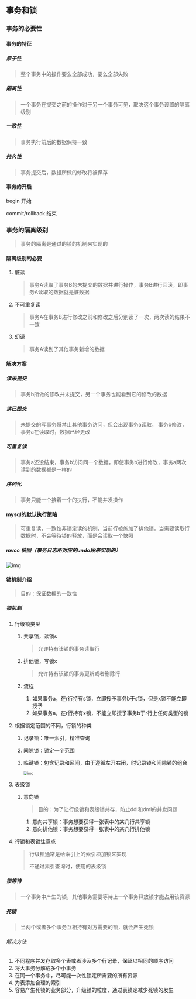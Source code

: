 ## 事务和锁

### 事务的必要性

#### 事务的特征

##### 原子性

> 整个事务中的操作要么全部成功，要么全部失败

##### 隔离性

> 一个事务在提交之前的操作对于另一个事务可见，取决这个事务设置的隔离级别

##### 一致性

> 事务执行前后的数据保持一致

##### 持久性

> 事务提交后，数据所做的修改将被保存



#### 事务的开启

begin 开始

commit/rollback 结束



### 事务的隔离级别

> 事务的隔离是通过的锁的机制来实现的

#### 隔离级别的必要

1. 脏读

   > 事务A读取了事务B的未提交的数据并进行操作，事务B进行回滚，即事务A读取的数据就是脏数据

2. 不可重复读

   > 事务A在事务B进行修改之前和修改之后分别读了一次，两次读的结果不一致

3. 幻读

   > 事务A读到了其他事务新增的数据

   

#### 解决方案

##### 读未提交

> 事务b所做的修改并未提交，另一个事务也能看到它的修改的数据

##### 读已提交

> 未提交的写事务将禁止其他事务访问，但会出现事务a读取， 事务b修改，事务a在读取时，数据已经更改

##### 可重复读

> 事务a还没结束，事务b访问同一个数据，即使事务b进行修改，事务a两次读到的数据都是一样的

##### 序列化

> 事务只能一个接着一个的执行，不能并发操作



#### mysql的默认执行策略

>  可重复读，一致性非锁定读的机制，当前行被施加了排他锁，当需要读取行数据时，不会等待锁的释放，而是会读取一个快照

##### mvcc 快照（事务日志所对应的undo段来实现的）

![img](https://raw.githubusercontent.com/YangLiang-SoftWise/images/master/img/索引10.png)

   

#### 锁机制介绍

> 目的：保证数据的一致性

##### 锁机制

1. 行级锁类型

   1. 共享锁，读锁s

      > 允许持有该锁的事务读取行

   2. 排他锁，写锁x

      > 允许持有该锁的事务更新或者删除行

   3. 流程

      1. 如果事务a，在r行持有s锁，立即授予事务b于s锁，但是x锁不能立即授予
      2. 如果事务a，在r行持有x锁，不能立即授予事务b于r行上任何类型的锁

2. 根据锁定范围的不同，行锁的种类

   1. 记录锁：唯一索引，精准查询

   2. 间隙锁：锁定一个范围

   3. 临键锁：包含记录和区间，由于遵循左开右闭，时记录锁和间隙锁的组合

      <img src="https://raw.githubusercontent.com/YangLiang-SoftWise/images/master/img/索引9.png" alt="img" style="zoom:67%;" />

3. 表级锁

   1. 意向锁

      > 目的：为了让行级锁和表级锁共存，防止ddl和dml的并发问题

      1. 意向共享锁：事务想要获得一张表中的某几行共享锁
      2. 意向排他锁：事务想要获得一张表中的某几行排他锁

   

4. 行锁和表锁注意点

   > 行级锁通常是给索引上的索引项加锁来实现
   >
   > 不通过索引查询时，使用的表级锁



##### 锁等待

> 一个事务中产生的锁，其他事务需要等待上一个事务释放锁才能占用该资源



##### 死锁

> 当两个或者多个事务互相持有对方需要的锁，就会产生死锁

###### 解决方法

1. 不同程序并发存取多个表或者涉及多个行记录，保证以相同的顺序访问
2. 将大事务分解成多个小事务
3. 在同一个事务中，尽可能一次性锁定所需要的所有资源
4. 为表添加合理的索引
5. 容易产生死锁的业务部分，升级锁的粒度，通过表锁定减少死锁的发生




